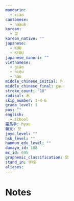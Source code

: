 ```yaml
---
mandarin:
  - xiào
cantonese:
  - haau6
korean:
  - 교
korean_native: ""
japanese:
  - KOU
  - KYOU
japanese_nanori: ""
vietnamese:
  - giáo
  - hiệu
  - hào
middle_chinese_initial: ɦ
middle_chinese_final: ɣau
stroke_count: "10"
radical: 木
skip_number: 1-4-6
grade_level: 1
pos: ""
english:
  - school
羅馬字: hyau
韓文: 햣
joyo_level: ""
hsk_level: ""
hanmun_edu_level: ""
danayo_id: 188
mc_id: 695
graphemic_classification: 交
stand_in: 学校
aliases:
---
```


# Notes
